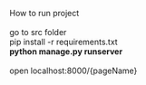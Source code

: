 How to run project<br>
<br>
go to src folder<br>
pip install -r requirements.txt<br>
<b>python manage.py runserver</b><br>
<br>
open localhost:8000/{pageName}<br>
